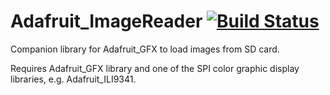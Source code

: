 # Adafruit_ImageReader [![Build Status](https://travis-ci.com/adafruit/Adafruit_ImageReader.svg?branch=master)](https://travis-ci.com/adafruit/Adafruit_ImageReader)

Companion library for Adafruit_GFX to load images from SD card.

Requires Adafruit_GFX library and one of the SPI color graphic display libraries, e.g. Adafruit_ILI9341.
